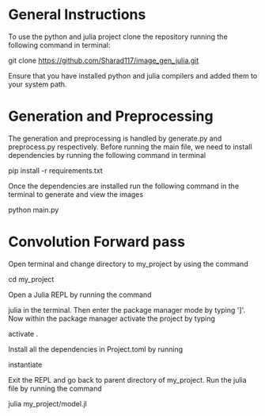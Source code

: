 # General Instructions
To use the python and julia project clone the repository running the following command in terminal:

git clone https://github.com/Sharad117/image_gen_julia.git

Ensure that you have installed python and julia compilers and added them to your system path.

# Generation and Preprocessing

The generation and preprocessing is handled by generate.py and preprocess.py respectively. Before running the main file, we need to install dependencies by running the following command in terminal 


pip install -r requirements.txt



Once the dependencies are installed run the following command in the terminal to generate and view the images 

python main.py


# Convolution Forward pass

Open terminal and change directory to my_project by using the command

cd my_project

Open a Julia REPL by running the command 

julia in the terminal. Then enter the package manager mode by typing ']'. Now within the package manager activate the project by typing

activate .

Install all the dependencies in Project.toml by running

instantiate

Exit the REPL and go back to parent directory of my_project. Run the julia file by running the command

julia my_project/model.jl
